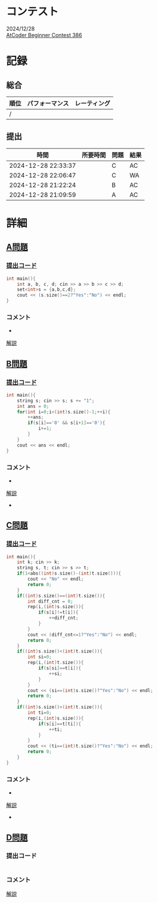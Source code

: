 # コンテスト
2024/12/28<br>
[AtCoder Beginner Contest 386](https://atcoder.jp/contests/abc386)

# 記録
## 総合
|  順位  |  パフォーマンス  | レーティング |
| ---- | ---- | ---- |
|   /   |  |  |

## 提出
|  時間  |  所要時間  |  問題  | 結果 |
| ---- | ---- | ---- | ---- |
| 2024-12-28 22:33:37 |  | C | AC |
| 2024-12-28 22:06:47 |  | C | WA |
| 2024-12-28 21:22:24 |  | B | AC |
| 2024-12-28 21:09:59 |  | A | AC |


# 詳細
## [A問題](https://atcoder.jp/contests/abc386/tasks/abc386_a)
### [提出コード](https://atcoder.jp/contests/abc386/submissions/61153239)
```c++
int main(){ 
    int a, b, c, d; cin >> a >> b >> c >> d;
    set<int>s = {a,b,c,d};
    cout << (s.size()==2?"Yes":"No") << endl;
}
```

### コメント

* 

[解説](https://atcoder.jp/contests/abc386/editorial/11692)


## [B問題](https://atcoder.jp/contests/abc386/tasks/abc386_b)
### [提出コード](https://atcoder.jp/contests/abc386/submissions/61163371)
```c++
int main(){ 
    string s; cin >> s; s += "1";
    int ans = 0;
    for(int i=0;i<(int)s.size()-1;++i){
        ++ans;
        if(s[i]=='0' && s[i+1]=='0'){
            i+=1;
        }
    }
    cout << ans << endl;
}
```

### コメント

* 

[解説](https://atcoder.jp/contests/abc386/editorial/11693)

* 


## [C問題](https://atcoder.jp/contests/abc386/tasks/abc386_c)
### [提出コード](https://atcoder.jp/contests/abc386/submissions/61199501)

```c++
int main(){ 
    int k; cin >> k;
    string s, t; cin >> s >> t;
    if(1<abs((int)s.size()-(int)t.size())){
        cout << "No" << endl;
        return 0;
    }
    if((int)s.size()==(int)t.size()){
        int diff_cnt = 0;
        rep(i,(int)s.size()){
            if(s[i]!=t[i]){
                ++diff_cnt;
            }
        }
        cout << (diff_cnt<=1?"Yes":"No") << endl;
        return 0;
    }
    if((int)s.size()<(int)t.size()){
        int si=0;
        rep(i,(int)t.size()){
            if(s[si]==t[i]){
                ++si;
            }
        }
        cout << (si==(int)s.size()?"Yes":"No") << endl;
        return 0;
    }
    if((int)s.size()>(int)t.size()){
        int ti=0;
        rep(i,(int)s.size()){
            if(s[i]==t[ti]){
                ++ti;
            }
        }
        cout << (ti==(int)t.size()?"Yes":"No") << endl;
        return 0;
    }
}
```

### コメント
* 

[解説](https://atcoder.jp/contests/abc386/editorial/11694)

* 


## [D問題]()
### 提出コード

```c++

```

### コメント

[解説]()
